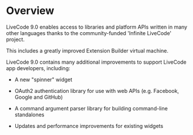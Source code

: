 # Overview

LiveCode 9.0 enables access to libraries and platform APIs written in
many other languages thanks to the community-funded 'Infinite
LiveCode' project.

This includes a greatly improved Extension Builder virtual machine.

LiveCode 9.0 contains many additional improvements to support LiveCode
app developers, including:

* A new "spinner" widget

* OAuth2 authentication library for use with web APIs (e.g. Facebook,
  Google and GitHub)

* A command argument parser library for building command-line
  standalones

* Updates and performance improvements for existing widgets
